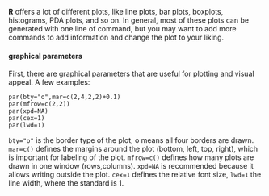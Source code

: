 **R** offers a lot of different plots, like line plots, bar plots, boxplots, histograms, PDA plots, and so on. In general, most of these plots can be generated with one line of command, but you may want to add more commands to add information and change the plot to your liking. 

#### graphical parameters
First, there are graphical parameters that are useful for plotting and visual appeal. A few examples:
```
par(bty="o",mar=c(2,4,2,2)+0.1)
par(mfrow=c(2,2))
par(xpd=NA)
par(cex=1)
par(lwd=1)
```
`bty="o"` is the border type of the plot, o means all four borders are drawn. `mar=c()` defines the margins around the plot (bottom, left, top, right), which is important for labeling of the plot. `mfrow=c()` defines how many plots are drawn in one window (rows,columns). `xpd=NA` is recommended because it allows writing outside the plot. `cex=1` defines the relative font size, `lwd=1` the line width, where the standard is 1.
